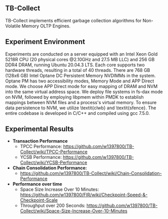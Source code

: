TB-Collect
-----------------

TB-Collect implements efficient garbage collection algorithms for Non-Volatile Memory OLTP Engines.

Experiment Environment
------------

Experiments are conducted on a server equipped with an Intel Xeon Gold 5218R CPU (20 physical cores @2.10GHz and 27.5 MB LLC) and 256 GB DDR4 DRAM, running Ubuntu 20.04.3 LTS. Each core supports two hardware threads, resulting in a total of 40 threads. There are 768 GB (128x6 GB) Intel Optane DC Persistent Memory NVDIMMs in the system. Optane PM has two accessibility modes, Memory Mode and APP Direct mode. We choose APP Direct mode for easy mapping of DRAM and NVM into the same virtual address space. We deploy file systems in fs-dax mode on NVM, followed by employing libpmem within PMDK to establish mappings between NVM files and a process's virtual memory. To ensure data persistence to NVM, we utilize \textit{clwb} and \textit{sfence}. The entire codebase is developed in C/C++ and compiled using gcc 7.5.0.

Experimental Results
-------------

- **Transaction Performance**
    - TPCC Performance: https://github.com/w1397800/TB-Collect/wiki/TPCC-Performance
    - YCSB Performance: https://github.com/w1397800/TB-Collect/wiki/YCSB-Performance
- **Chain Consolidation Performance:**
    - https://github.com/w1397800/TB-Collect/wiki/Chain-Consolidation-Performance
- **Performance over time**
    - Space Size Increase Over 10 Minutes: https://github.com/w1397800/FIR/wiki/Checkpoint-Speed-&-Checkpoint-Scale
    - Throughput over 200 Seconds: https://github.com/w1397800/TB-Collect/wiki/Space-Size-Increase-Over-10-Minutes

